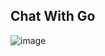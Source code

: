 ## Chat With Go

![image](https://github.com/MuhFaridanSutariya/chat-with-go/assets/88027268/59124242-fd8d-4be2-9e95-e1dfc6cc1bc1)

